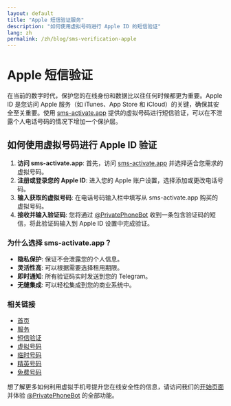 ```yaml
---
layout: default
title: "Apple 短信验证服务"
description: "如何使用虚拟号码进行 Apple ID 的短信验证"
lang: zh
permalink: /zh/blog/sms-verification-apple
---
```


# Apple 短信验证

在当前的数字时代，保护您的在线身份和数据比以往任何时候都更为重要。Apple ID 是您访问 Apple 服务（如 iTunes、App Store 和 iCloud）的关键，确保其安全至关重要。使用 [sms-activate.app](https://sms-activate.app) 提供的虚拟号码进行短信验证，可以在不泄露个人电话号码的情况下增加一个保护层。

## 如何使用虚拟号码进行 Apple ID 验证

1. **访问 sms-activate.app**: 首先，访问 [sms-activate.app](https://sms-activate.app) 并选择适合您需求的虚拟号码。
2. **注册或登录您的 Apple ID**: 进入您的 Apple 账户设置，选择添加或更改电话号码。
3. **输入获取的虚拟号码**: 在电话号码输入栏中填写从 sms-activate.app 购买的虚拟号码。
4. **接收并输入验证码**: 您将通过 [@PrivatePhoneBot](https://t.me/PrivatePhoneBot) 收到一条包含验证码的短信，将此验证码输入到 Apple ID 设置中完成验证。

### 为什么选择 sms-activate.app？

- **隐私保护**: 保证不会泄露您的个人信息。
- **灵活性高**: 可以根据需要选择租用期限。
- **即时通知**: 所有验证码实时发送到您的 Telegram。
- **无缝集成**: 可以轻松集成到您的商业系统中。

### 相关链接

- [首页](/zh/)
- [服务](/zh/services)
- [短信验证](/zh/sms-verification)
- [虚拟号码](/zh/virtual-phone-numbers)
- [临时号码](/zh/temporary-phone-numbers)
- [精英号码](/zh/elite-phone-numbers)
- [免费号码](/zh/free-phone-numbers)
  
想了解更多如何利用虚拟手机号提升您在线安全性的信息，请访问我们的[开始页面](/zh/get-started)并体验 [@PrivatePhoneBot](https://t.me/PrivatePhoneBot) 的全部功能。